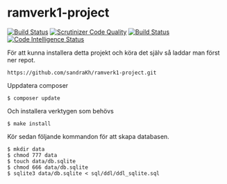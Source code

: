 # ramverk1-project

[![Build Status](https://travis-ci.com/sandraKh/ramverk1-project.svg?branch=main)](https://travis-ci.com/sandraKh/ramverk1-project)
[![Scrutinizer Code Quality](https://scrutinizer-ci.com/g/sandraKh/ramverk1-project/badges/quality-score.png?b=main)](https://scrutinizer-ci.com/g/sandraKh/ramverk1-project/?branch=main)
[![Build Status](https://scrutinizer-ci.com/g/sandraKh/ramverk1-project/badges/build.png?b=main)](https://scrutinizer-ci.com/g/sandraKh/ramverk1-project/build-status/main)
[![Code Intelligence Status](https://scrutinizer-ci.com/g/sandraKh/ramverk1-project/badges/code-intelligence.svg?b=main)](https://scrutinizer-ci.com/code-intelligence)


För att kunna installera detta projekt och köra det själv så laddar man först ner repot.

```
https://github.com/sandraKh/ramverk1-project.git
```

Uppdatera composer 
```
$ composer update
```

Och installera verktygen som behövs 

```
$ make install
```

Kör sedan följande kommandon för att skapa databasen.

```
$ mkdir data
$ chmod 777 data
$ touch data/db.sqlite
$ chmod 666 data/db.sqlite
$ sqlite3 data/db.sqlite < sql/ddl/ddl_sqlite.sql
```
